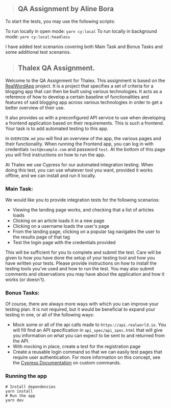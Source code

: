 > ## QA Assignment by Aline Bora
To start the tests, you may use the following scripts:

To run locally in open mode: ```yarn cy:local```
To run locally in background mode: ```yarn cy:local:headless```

I have added test scenarios covering both Main Task and Bonus Tasks and some additional test scenarios.

> ## Thalex QA Assignment.

Welcome to the QA Assignment for Thalex. This assignment is based on the [RealWordApp](https://github.com/gothinkster/realworld) project. It is a project that specifies a set of criteria for a blogging app that can then be built using various technologies. It acts as a reference of how to develop a certain baseline of functionalities and features of said blogging app across various technologies in order to get a better overview of their use.

It also provides us with a preconfigured API service to use when developing a frontend application based on their requirements. This is such a frontend. Your task is to add automated testing to this app. 

In `OVERVIEW.md` you will find an overview of the app, the various pages and their functionality. When running the Frontend app, you can log in with credentials `test@example.com` and password `test`. At the bottom of this page you will find instructions on how to run the app.

At Thalex we use Cypress for our automated integration testing. When doing this test, you can use whatever tool you want, provided it works offline, and we can install and run it locally.

### Main Task:

We would like you to provide integration tests for the following scenarios:

- Viewing the landing page works, and checking that a list of articles loads
- Clicking on an article loads it in a new page
- Clicking on a username loads the user's page
- From the landing page, clicking on a popular tag navigates the user to the results page of that tag
- Test the login page with the credentials provided

This will be sufficient for you to complete and submit the test. Care will be given to how you have done the setup of your testing tool and how you have written your tests. Please provide instructions on how to install the testing tools you've used and how to run the test. 
You may also submit comments and observations you may have about the application and how it works (or doesn't).

### Bonus Tasks:

Of course, there are always more ways with which you can improve your testing plan. It is not required, but it would be beneficial to expand your testing in one, or all of the following ways:

- Mock some or all of the api calls made to `https://api.realworld.io`. You will fill find an API specification in `api_spec/api_spec.html` that will give you information on what you can expect to be sent to and returned from the API.
- With mocking in place, create a test for the registration page
- Create a reusable login command so that we can easily test pages that require user authentication. For more information on this concept, see the [Cypress Documentation](https://docs.cypress.io/api/cypress-api/custom-commands#Syntax) on custom commands. 

### Running the app

```
# Install dependencies
yarn install
# Run the app
yarn dev
```
